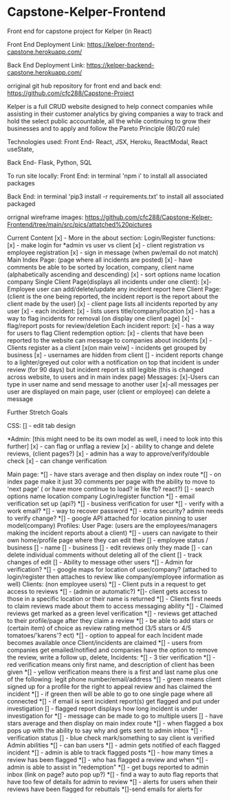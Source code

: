 # Capstone-Kelper-Frontend
Front end for capstone project for Kelper (in React)


Front End Deployment Link:
https://kelper-frontend-capstone.herokuapp.com/

Back End Deployment Link:
https://kelper-backend-capstone.herokuapp.com/

orriginal git hub repository for front end and back end:
https://github.com/cfc288/Capstone-Project


Kelper is a full CRUD website designed to help connect companies while assisting in their customer analytics by giving companies a way to track and hold the select public accountable, all the while continuing to grow their businesses and to apply and follow the Pareto Principle (80/20 rule)


Technologies used:
Front End-
React, JSX, Heroku, ReactModal, React useState,

Back End-
Flask, Python, SQL






To run site locally:
Front End:
in terminal 'npm i' to install all associated packages

Back End:
in terminal 'pip3 install -r requirements.txt' to install all associated packaged 



orrignal wireframe images:
https://github.com/cfc288/Capstone-Kelper-Frontend/tree/main/src/pics/attatched%20pictures





Current Content
[x] - More in the about section:
Login/Register functions:
[x] - make login for *admin vs user vs client
[x] - client registration vs employee registration
[x] - sign in message (when pw/email do not match)
Main Index Page:
(page where all incidents are posted)
[x] - have comments be able to be sorted by location, company, client name (alphabetically ascending and descending)
[x] - sort options
name
location
company
Single Client Page(displays all incidents under one client):
[x]-Employee user can add/delete/update any incident report here
Client Page:
(client is the one being reported, the incident report is the report about the client made by the user)
[x] - client page lists all incidents reported by any user
[x] - each incident:
[x] - lists users title/company/location
[x] - has a way to flag incidents for removal (on display one client page)
[x] - flag/report posts for review/deletion
Each incident report:
[x] - has a way for users to flag
Client redemption option:
[x] - clients that have been reported to the website can
message to companies about incidents
[x] - Clients register as a client
[x(on main veiw] - incidents get grouped by business
[x] - usernames are hidden from client
[] - incident reports change to a lighter/greyed out color with a notification on top that incident is under review (for 90 days) but incident report is still legible (this is changed across website, to users and in main index page)
Messages:
[x]-Users can type in user name and send message to another user
[x]-all messages per user are displayed on main page, user (client or employee) can delete a message





Further Stretch Goals

CSS:
[] - edit tab design


*Admin: [this might need to be its own model as well, i need to look into this further]
[x] - can flag or unflag a review
[x] - ability to change and delete reviews, (client pages?)
[x] - admin has a way to approve/verify/double check
[x] - can change verification


Main page:
*[] - have stars average and then display on index route
*[] - on index page make it just 30 comments per page with the ability to move to 'next page' ( or have more continue to load? ie like fb? react?)
[] - search options
name
location
company
Login/register function
*[] - email verification set up (api?)
*[] - business verification for user
*[] - verify with a work email?
*[] - way to recover password
*[] - extra security? admin needs to verify change?
*[] - google API attached for location pinning to user model(company)
Profiles:
User Page:
(users are the employees/managers making the incident reports about a client)
*[] - users can navigate to their own home/profile page where they can edit their
[] - employee status / business
[] - name
[] - business
[] - edit reviews only they made
[] - can delete individual comments without deleting all of the client
[] - track changes of edit
[] - Ability to message other users
*[] - Admin for verification?
*[] - google maps for location of user/company? (attached to login/register then attaches to review like company/employee information as well)
Clients: (non employee users)
*[] - Client puts in a request to get access to reviews
*[] - (admin or automatic?)
*[]- client gets access to those in a specific location or their name is returned
*[] - Clients first needs to claim reviews made about them to access messaging ability
*[] - Claimed reviews get marked as a green level verification
*[] - reviews get attached to their profile/page after they claim a review
*[] - be able to add stars or (certain item) of choice as review rating method (3/5 stars or 4/5 tomatoes/'karens'? ect)
*[] - option to appeal for each Incident made becomes available once Client/incidents are claimed
*[] - users from companies get emailed/notified and companies have the option to remove the review, write a follow up, delete,
Incidents:
*[] - 3 tier verification
*[] - red verification means only first name, and description of client has been given
*[] - yellow verification means there is a first and last name plus one of the following: legit phone number/email/address
*[] - green means client signed up for a profile for the right to appeal review and has claimed the incident
*[] - if green then will be able to go to one single page where all connected
*[] - if email is sent incident report(s) get flagged and put under investigation
[] - flagged report displays how long incident is under investigation for
*[] - message can be made to go to multiple users
[] - have stars average and then display on main index route
*[] - when flagged a box pops up with the ability to say why and gets sent to admin inbox
*[] - verification status
	[] - blue check mark/something to say client is verified
Admin abilities
*[] - can ban users
*[] - admin gets notified of each flagged incident
*[] - admin is able to track flagged posts
*[] - how many times a review has been flagged
*[] - who has flagged a review and when
*[] - admin is able to assist in "redemption"
*[] - get bugs reported to admin inbox (link on page? auto pop up?)
*[] - find a way to auto flag reports that have too few of details for admin to review
*[] - alerts for users when their reviews have been flagged for rebuttals
*[]-send emails for alerts for